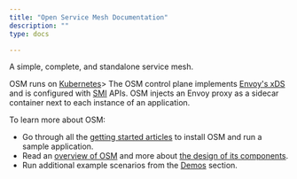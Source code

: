 ```yaml
---
title: "Open Service Mesh Documentation"
description: ""
type: docs

---
```


A simple, complete, and standalone service mesh.

OSM runs on [Kubernetes](https://kubernetes.io/)> The OSM control plane implements [Envoy's xDS](https://www.envoyproxy.io/docs/envoy/latest/intro/arch_overview/operations/dynamic_configuration) and is configured with [SMI](https://smi-spec.io/) APIs. OSM injects an Envoy proxy as a sidecar container next to each instance of an application.

To learn more about OSM:
* Go through all the [getting started articles](/docs/getting_started/) to install OSM and run a sample application.
* Read an [overview of OSM](/docs/overview/about/) and more about [the design of its components](/docs/overview/osm_components/).
* Run additional example scenarios from the [Demos](/docs/demos/) section.
